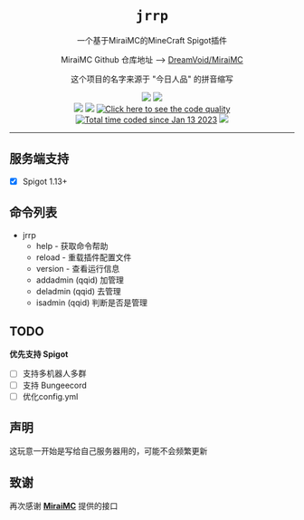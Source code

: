 

<div align="center">


# `jrrp`
<p>一个基于MiraiMC的MineCraft Spigot插件</p>
<p>MiraiMC Github 仓库地址 --> <a href="https://github.com/DreamVoid/MiraiMC">DreamVoid/MiraiMC</a></p>
<p>这个项目的名字来源于 "今日人品" 的拼音缩写</p>
<p>
  <img src="https://forthebadge.com/images/badges/made-with-java.svg">
  <img src="https://forthebadge.com/images/badges/built-with-love.svg">

  <br>
  <img src="https://img.shields.io/badge/SPIGOT-1.13-orange?style=for-the-badge&logo=">
  <img src="https://img.shields.io/badge/JDK-11-yellow?style=for-the-badge&logo=appveyor&logo=">
  <a href="https://www.codefactor.io/repository/github/lichris93/jrrp-bukkit/"><img src="https://www.codefactor.io/Content/badges/APlus.svg" alt="Click here to see the code quality"/></a>
  <br>
  <a href="https://wakatime.com/@09cb58b5-ccc0-41b8-a821-92fbfde0608f"><img src="https://wakatime.com/badge/user/09cb58b5-ccc0-41b8-a821-92fbfde0608f.svg" alt="Total time coded since Jan 13 2023" /></a>
  <img src="https://camo.githubusercontent.com/66b25ab542ae255f3782bba56595679faa52c6214ecbec8d38e3403d2e5a3d6b/68747470733a2f2f666f7274686562616467652e636f6d2f696d616765732f6261646765732f776f726b732d6f6e2d6d792d6d616368696e652e737667" />
</p>



</div>

---

<div align="left">

## 服务端支持
- [x] Spigot 1.13+


## 命令列表
- jrrp
    - help  - 获取命令帮助
    - reload  - 重载插件配置文件
    - version  - 查看运行信息
    - addadmin (qqid)  加管理
    - deladmin (qqid)  去管理
    - isadmin  (qqid)  判断是否是管理

## TODO
**优先支持 Spigot**
- [ ] 支持多机器人多群
- [ ] 支持 Bungeecord
- [ ] 优化config.yml

## 声明
这玩意一开始是写给自己服务器用的，可能不会频繁更新

## 致谢
再次感谢 **<a href="https://github.com/DreamVoid/MiraiMC">MiraiMC</a>** 提供的接口

</div>
